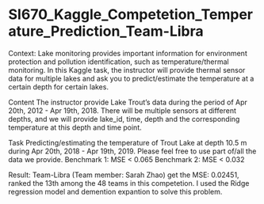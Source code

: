 # SI670_Kaggle_Competetion_Temperature_Prediction_Team-Libra

Context:
Lake monitoring provides important information for environment protection and pollution identification, such as temperature/thermal monitoring. In this Kaggle task, the instructor will provide thermal sensor data for multiple lakes and ask you to predict/estimate the temperature at a certain depth for certain lakes.

Content
The instructor provide Lake Trout’s data during the period of Apr 20th, 2012 - Apr 19th, 2018. There will be multiple sensors at different depths, and we will provide lake_id, time, depth and the corresponding temperature at this depth and time point. 

Task
Predicting/estimating the temperature of Trout Lake at depth 10.5 m during Apr 20th, 2018 - Apr 19th, 2019. Please feel free to use part of/all the data we provide. 
Benchmark 1:  MSE < 0.065
Benchmark 2:  MSE < 0.032

Result: Team-Libra (Team member: Sarah Zhao) get the MSE: 0.02451, ranked the 13th among the 48 teams in this competetion.
I used the Ridge regression model and demention expantion to solve this problem.








